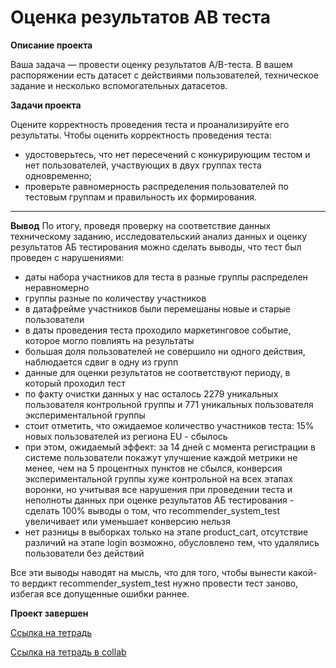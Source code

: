 # Оценка результатов AB теста

<b>Описание проекта</b>

Ваша задача — провести оценку результатов A/B-теста. В вашем распоряжении есть датасет с действиями пользователей, техническое задание и несколько вспомогательных датасетов.


<b>Задачи проекта</b>

Оцените корректность проведения теста и проанализируйте его результаты. Чтобы оценить корректность проведения теста:
-  удостоверьтесь, что нет пересечений с конкурирующим тестом и нет пользователей, участвующих в двух группах теста одновременно;
-  проверьте равномерность распределения пользователей по тестовым группам и правильность их формирования.

---
<b>Вывод</b>
По итогу, проведя проверку на соответствие данных техническому заданию, исследовательский анализ данных и оценку результатов АБ тестирования можно сделать выводы, что тест был проведен с нарушениями:
-  даты набора участников для теста в разные группы распределен неравномерно
-  группы разные по количеству участников
-  в датафрейме участников были перемешаны новые и старые пользователи
-  в даты проведения теста проходило маркетинговое событие, которое могло повлиять на результаты
-  большая доля пользователей не совершило ни одного действия, наблюдается сдвиг в одну из групп
-  данные для оценки результатов не соответствуют периоду, в который проходил тест
-  по факту очистки данных у нас осталось 2279 уникальных пользователя контрольной группы и 771 уникальных пользователя экспериментальной группы
-  стоит отметить, что ожидаемое количество участников теста: 15% новых пользователей из региона EU - сбылось
-  при этом, ожидаемый эффект: за 14 дней с момента регистрации в системе пользователи покажут улучшение каждой метрики не менее, чем на 5 процентных пунктов не сбылся, конверсия экспериментальной группы хуже контрольной на всех этапах воронки, но учитывая все нарушения при проведении теста и неполноты данных при оценке результатов АБ тестирования - сделать 100% выводы о том, что recommender_system_test увеличивает или уменьшает конверсию нельзя
-  нет разницы в выборках только на этапе product_cart, отсутствие различий на этапе login возможно, обусловлено тем, что удалялись пользователи без действий
  
Все эти выводы наводят на мысль, что для того, чтобы вынести какой-то вердикт recommender_system_test нужно провести тест заново, избегая все допущенные ошибки раннее.

<b>Проект завершен</b>

[Ссылка на тетрадь](https://github.com/obertas-artem/my_portfolio/blob/main/14%20-%20Выпускной%20проект%2C%20оценка%20результатов%20AB%20теста/13%20-%202%20-%20Оценка%20результатов%20AB%20теста%20collab.ipynb)

[Ссылка на тетрадь в collab](https://colab.research.google.com/gist/obertas-artem/d9ec2f1650c76cfeebec95c47b2befe8/13-2-ab.ipynb)

